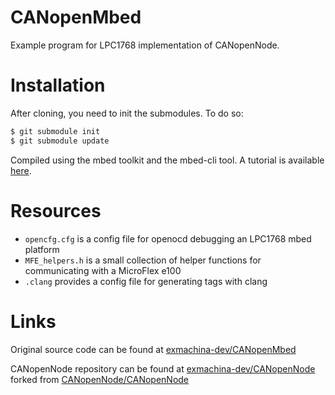 CANopenMbed
===========

Example program for LPC1768 implementation of CANopenNode.

# Installation

After cloning, you need to init the submodules. To do so:

```sh
$ git submodule init
$ git submodule update
```

Compiled using the mbed toolkit and the mbed-cli tool. A tutorial is available
[here](http://devblog.exmachina.fr/tutorial/2016/12/08/LPC1768-development-toolkit).

# Resources

- `opencfg.cfg` is a config file for openocd debugging an LPC1768 mbed platform
- `MFE_helpers.h` is a small collection of helper functions for communicating
  with a MicroFlex e100
- `.clang` provides a config file for generating tags with clang

# Links

Original source code can be found at [exmachina-dev/CANopenMbed](https://github.com/exmachina-dev/CANopenMbed)

CANopenNode repository can be found at [exmachina-dev/CANopenNode](https://github.com/exmachina-dev/CANopenNode) forked from [CANopenNode/CANopenNode](https://github.com/CANopenNode/CANopenNode/)
